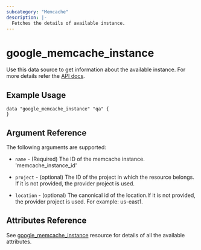```yaml
---
subcategory: "Memcache"
description: |-
  Fetches the details of available instance.
---
```


# google_memcache_instance

Use this data source to get information about the available instance. For more details refer the [API docs](https://cloud.google.com/memorystore/docs/memcached/reference/rest/v1/projects.locations.instances).

## Example Usage


```hcl
data "google_memcache_instance" "qa" {
}
```

## Argument Reference

The following arguments are supported:


* `name` -
  (Required)
  The ID of the memcache instance.
  'memcache_instance_id'

* `project` - 
  (optional) 
  The ID of the project in which the resource belongs. If it is not provided, the provider project is used.

* `location` -
  (optional)
  The canonical id of the location.If it is not provided, the provider project is used. For example: us-east1.

## Attributes Reference

See [google_memcache_instance](https://registry.terraform.io/providers/hashicorp/google/latest/docs/resources/memcache_instance) resource for details of all the available attributes.